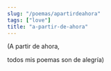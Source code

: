 ```yaml
---
slug: "/poemas/apartirdeahora"
tags: ["love"]
title: "a-partir-de-ahora"
---
```

(A partir de ahora, 

todos mis poemas son de alegría)